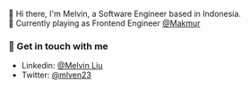👋 Hi there, I'm Melvin, a Software Engineer based in Indonesia.    
🧰 Currently playing as Frontend Engineer [@Makmur](https://www.makmur.id)

### 💬 Get in touch with me
- Linkedin: [@Melvin Liu](https://www.linkedin.com/in/melvin-liu/)
- Twitter: [@mlven23](https://twitter.com/mlven23)
